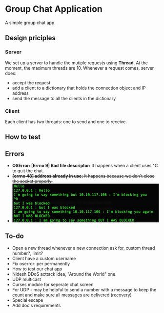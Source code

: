 # Group Chat Application

A simple group chat app.

## Design priciples
### Server
We set up a server to handle the mutiple requests using **Thread**. At the moment, the maximum threads are 10.
Whenever a request comes, server does:
- accept the request
- add a client to a dictionary that holds the connection object and IP address
- send the message to all the clients in the dictionary

### Client
Each client has two threads: one to send and one to receive.

## How to test

## Errors
- **OSError: [Errno 9] Bad file descriptor:** It happens when a client uses ^C to quit the chat.
- ~~**[errno 48] address already in use:** It happens because we don't close the socket properly.~~
- ![I was blocked](images/i_was_blocked.png)

## To-do
- Open a new thread whenever a new connection ask for, custom thread number?, limit?
- Client have a custom username
- Fix oserror: per permanently
- How to test our chat app
- Nidesh DDoS acttack idea, "Around the World" one.
- UDP multicast
- Curses module for seperate chat screen
- For UDP - may be helpful to send a number with a message to keep the count and make sure all messages are delivered (recovery)
- Special escape
- Add doc's requirements


